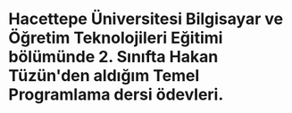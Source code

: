 # Hacettepe Üniversitesi Bilgisayar ve Öğretim Teknolojileri Eğitimi bölümünde 2. Sınıfta Hakan Tüzün'den aldığım Temel Programlama dersi ödevleri.
